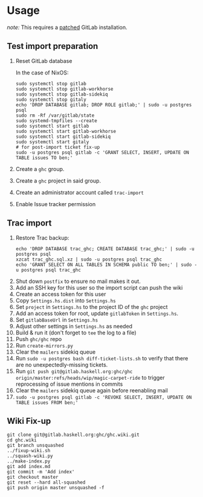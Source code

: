 Usage
=====

*note:* This requires a
[patched](https://gitlab.com/bgamari/gitlab-ce/tree/haskell-import-ee) GitLab
installation.

Test import preparation
-----------------------

1. Reset GitLab database

   In the case of NixOS:
   ```
   sudo systemctl stop gitlab
   sudo systemctl stop gitlab-workhorse
   sudo systemctl stop gitlab-sidekiq
   sudo systemctl stop gitaly
   echo 'DROP DATABASE gitlab; DROP ROLE gitlab;' | sudo -u postgres psql 
   sudo rm -Rf /var/gitlab/state
   sudo systemd-tmpfiles --create
   sudo systemctl start gitlab
   sudo systemctl start gitlab-workhorse
   sudo systemctl start gitlab-sidekiq
   sudo systemctl start gitaly
   # for post-import ticket fix-up
   sudo -u postgres psql gitlab -c 'GRANT SELECT, INSERT, UPDATE ON TABLE issues TO ben;'
   ```
  
1. Create a `ghc` group.
1. Create a `ghc` project in said group.
1. Create an administrator account called `trac-import`
1. Enable Issue tracker permission

Trac import
-----------

1. Restore Trac backup:
   ```
   echo 'DROP DATABASE trac_ghc; CREATE DATABASE trac_ghc;' | sudo -u postgres psql
   xzcat trac_ghc.sql.xz | sudo -u postgres psql trac_ghc
   echo 'GRANT SELECT ON ALL TABLES IN SCHEMA public TO ben;' | sudo -u postgres psql trac_ghc
   ```
1. Shut down `postfix` to ensure no mail makes it out.
1. Add an SSH key for this user so the import script can push the wiki
1. Create an access token for this user
1. Copy `Settings.hs.dist` into `Settings.hs`
1. Set `project` in `Settings.hs` to the project ID of the `ghc` project
1. Add an access token for root, update `gitlabToken` in `Settings.hs`.
1. Set `gitlabBaseUrl` in `Settings.hs`
1. Adjust other settings in `Settings.hs` as needed
1. Build & run it (don't forget to `tee` the log to a file)
1. Push `ghc/ghc` repo
1. Run  `create-mirrors.py`
1. Clear the `mailers` sidekiq queue
1. Run `sudo -u postgres bash diff-ticket-lists.sh` to verify that there are no
   unexpectedly-missing tickets.
1. Run `git push git@gitlab.haskell.org:ghc/ghc
   origin/master:refs/heads/wip/magic-carpet-ride` to trigger reprocessing of issue
   mentions in commits
1. Clear the `mailers` sidekiq queue again before reenabling mail
1. `sudo -u postgres psql gitlab -c 'REVOKE SELECT, INSERT, UPDATE ON TABLE issues FROM ben;'`

Wiki Fix-up
-----------

```
git clone git@gitlab.haskell.org:ghc/ghc.wiki.git
cd ghc.wiki
git branch unsquashed
../fixup-wiki.sh
../squash-wiki.py
../make-index.py
git add index.md
git commit -m 'Add index'
git checkout master
git reset --hard all-squashed
git push origin master unsquashed -f
```

